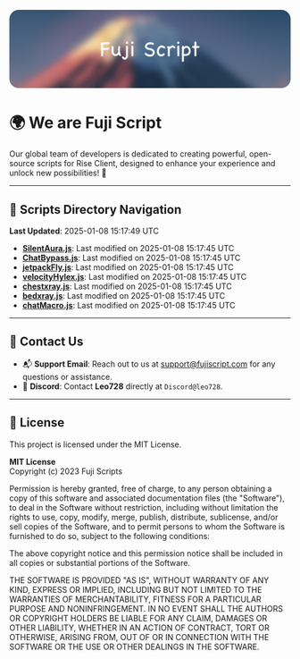 ![Banner](.github/b.webp)

# 🌍 **We are Fuji Script**

Our global team of developers is dedicated to creating powerful, open-source scripts for Rise Client, designed to enhance your experience and unlock new possibilities! 🌟

---
<!-- SCRIPTS_NAVIGATION_START -->
## 📂 **Scripts Directory Navigation**

**Last Updated**: 2025-01-08 15:17:49 UTC

- **[SilentAura.js](scripts/SilentAura.js)**: Last modified on 2025-01-08 15:17:45 UTC
- **[ChatBypass.js](scripts/ChatBypass.js)**: Last modified on 2025-01-08 15:17:45 UTC
- **[jetpackFly.js](scripts/jetpackFly.js)**: Last modified on 2025-01-08 15:17:45 UTC
- **[velocityHylex.js](scripts/velocityHylex.js)**: Last modified on 2025-01-08 15:17:45 UTC
- **[chestxray.js](scripts/chestxray.js)**: Last modified on 2025-01-08 15:17:45 UTC
- **[bedxray.js](scripts/bedxray.js)**: Last modified on 2025-01-08 15:17:45 UTC
- **[chatMacro.js](scripts/chatMacro.js)**: Last modified on 2025-01-08 15:17:45 UTC

<!-- SCRIPTS_NAVIGATION_END -->

---

## 💬 **Contact Us**  
- 📬 **Support Email**: Reach out to us at [support@fujiscript.com](mailto:support@fujiscript.com) for any questions or assistance.  
- 💬 **Discord**: Contact **Leo728** directly at `Discord@leo728`.

---

## 📜 **License**

This project is licensed under the MIT License.  

**MIT License**  
Copyright (c) 2023 Fuji Scripts  

Permission is hereby granted, free of charge, to any person obtaining a copy of this software and associated documentation files (the "Software"), to deal in the Software without restriction, including without limitation the rights to use, copy, modify, merge, publish, distribute, sublicense, and/or sell copies of the Software, and to permit persons to whom the Software is furnished to do so, subject to the following conditions:  

The above copyright notice and this permission notice shall be included in all copies or substantial portions of the Software.  

THE SOFTWARE IS PROVIDED "AS IS", WITHOUT WARRANTY OF ANY KIND, EXPRESS OR IMPLIED, INCLUDING BUT NOT LIMITED TO THE WARRANTIES OF MERCHANTABILITY, FITNESS FOR A PARTICULAR PURPOSE AND NONINFRINGEMENT. IN NO EVENT SHALL THE AUTHORS OR COPYRIGHT HOLDERS BE LIABLE FOR ANY CLAIM, DAMAGES OR OTHER LIABILITY, WHETHER IN AN ACTION OF CONTRACT, TORT OR OTHERWISE, ARISING FROM, OUT OF OR IN CONNECTION WITH THE SOFTWARE OR THE USE OR OTHER DEALINGS IN THE SOFTWARE.  
